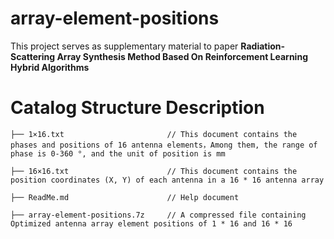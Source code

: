 # array-element-positions
This project serves as supplementary material to paper **Radiation-Scattering Array Synthesis Method Based On Reinforcement Learning Hybrid Algorithms**
# Catalog Structure Description
    ├── 1×16.txt                       // This document contains the phases and positions of 16 antenna elements，Among them, the range of phase is 0-360 °, and the unit of position is mm
    
    ├── 16×16.txt                      // This document contains the position coordinates (X, Y) of each antenna in a 16 * 16 antenna array
    
    ├── ReadMe.md                      // Help document
    
    ├── array-element-positions.7z     // A compressed file containing Optimized antenna array element positions of 1 * 16 and 16 * 16
    

